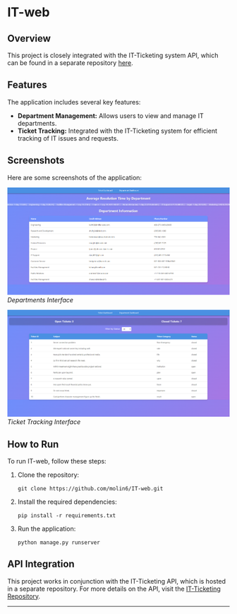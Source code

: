 
# IT-web

## Overview
This project is closely integrated with the IT-Ticketing system API, which can be found in a separate repository [here](https://github.com/molin6/IT-Ticketing).

## Features
The application includes several key features:

- **Department Management:** Allows users to view and manage IT departments.
- **Ticket Tracking:** Integrated with the IT-Ticketing system for efficient tracking of IT issues and requests.

## Screenshots
Here are some screenshots of the application:

![Departments](departments.png)
*Departments Interface*

![Tickets](tickets.png)
*Ticket Tracking Interface*

## How to Run
To run IT-web, follow these steps:

1. Clone the repository:
   ```
   git clone https://github.com/molin6/IT-web.git
   ```
2. Install the required dependencies:
   ```
   pip install -r requirements.txt
   ```
3. Run the application:
   ```
   python manage.py runserver
   ```

## API Integration
This project works in conjunction with the IT-Ticketing API, which is hosted in a separate repository. For more details on the API, visit the [IT-Ticketing Repository](https://github.com/molin6/IT-Ticketing).

---

